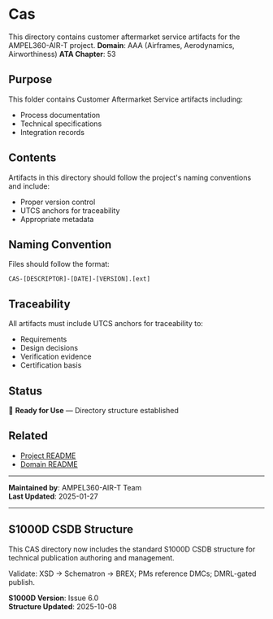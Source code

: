 # Cas
This directory contains customer aftermarket service artifacts for the AMPEL360-AIR-T project.
**Domain**: AAA (Airframes, Aerodynamics, Airworthiness)
**ATA Chapter**: 53

## Purpose
This folder contains Customer Aftermarket Service artifacts including:
- Process documentation
- Technical specifications
- Integration records

## Contents
Artifacts in this directory should follow the project's naming conventions and include:
- Proper version control
- UTCS anchors for traceability
- Appropriate metadata

## Naming Convention
Files should follow the format:
```
CAS-[DESCRIPTOR]-[DATE]-[VERSION].[ext]
```

## Traceability
All artifacts must include UTCS anchors for traceability to:
- Requirements
- Design decisions
- Verification evidence
- Certification basis

## Status
🚧 **Ready for Use** — Directory structure established

## Related
- [Project README](../../README.md)
- [Domain README](../../../README.md)

---
**Maintained by**: AMPEL360-AIR-T Team  
**Last Updated**: 2025-01-27

---

## S1000D CSDB Structure

This CAS directory now includes the standard S1000D CSDB structure for technical publication authoring and management.

Validate: XSD → Schematron → BREX; PMs reference DMCs; DMRL-gated publish.

**S1000D Version**: Issue 6.0  
**Structure Updated**: 2025-10-08
